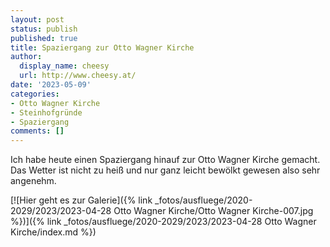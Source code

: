 ```yaml
---
layout: post
status: publish
published: true
title: Spaziergang zur Otto Wagner Kirche
author:
  display_name: cheesy
  url: http://www.cheesy.at/
date: '2023-05-09'
categories:
- Otto Wagner Kirche
- Steinhofgründe
- Spaziergang
comments: []
---
```

Ich habe heute einen Spaziergang hinauf zur Otto Wagner Kirche gemacht. Das Wetter ist nicht zu heiß und nur ganz leicht bewölkt gewesen also sehr angenehm.

[![Hier geht es zur Galerie]({% link _fotos/ausfluege/2020-2029/2023/2023-04-28 Otto Wagner Kirche/Otto Wagner Kirche-007.jpg %})]({% link _fotos/ausfluege/2020-2029/2023/2023-04-28 Otto Wagner Kirche/index.md %})
